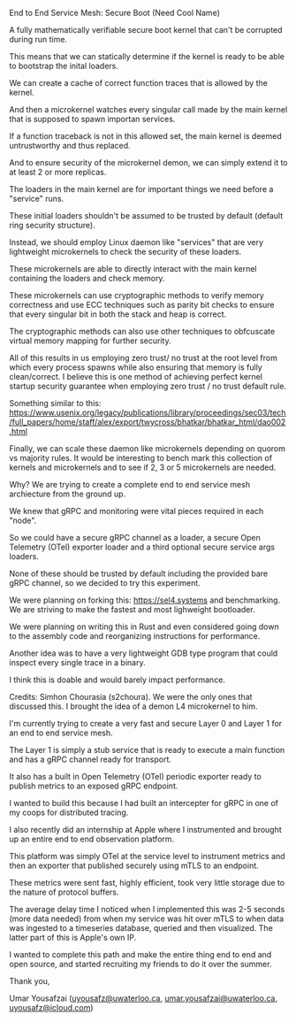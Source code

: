 End to End Service Mesh: Secure Boot (Need Cool Name)

A fully mathematically verifiable secure boot kernel that can't be corrupted during run time.

This means that we can statically determine if the kernel is ready to be able to bootstrap the inital loaders.

We can create a cache of correct function traces that is allowed by the kernel. 

And then a microkernel watches every singular call made by the main kernel that is supposed to spawn importan services.

If a function traceback is not in this allowed set, the main kernel is deemed untrustworthy and thus replaced.

And to ensure security of the microkernel demon, we can simply extend it to at least 2 or more replicas. 

The loaders in the main kernel are for important things we need before a "service" runs. 

These initial loaders shouldn't be assumed to be trusted by default (default ring security structure).

Instead, we should employ Linux daemon like "services" that are very lightweight microkernels to check the security of these loaders.

These microkernels are able to directly interact with the main kernel containing the loaders and check memory.

These microkernels can use cryptographic methods to verify memory correctness and use ECC techniques such as parity bit checks to ensure that every singular bit in both the stack and heap is correct. 

The cryptographic methods can also use other techniques to obfcuscate virtual memory mapping for further security.

All of this results in us employing zero trust/ no trust at the root level from which every process spawns while also ensuring that memory is fully clean/correct. I believe this is one method of achieving perfect kernel startup security guarantee when employing zero trust / no trust default rule. 

Something similar to this: https://www.usenix.org/legacy/publications/library/proceedings/sec03/tech/full_papers/home/staff/alex/export/twycross/bhatkar/bhatkar_html/dao002.html

Finally, we can scale these daemon like microkernels depending on quorom vs majority rules. It would be interesting to bench mark this collection of kernels and microkernels and to see if 2, 3 or 5 microkernels are needed.

Why? We are trying to create a complete end to end service mesh archiecture from the ground up.

We knew that gRPC and monitoring were vital pieces required in each "node".

So we could have a secure gRPC channel as a loader, a secure Open Telemetry (OTel) exporter loader and a third optional secure service args loaders.

None of these should be trusted by default including the provided bare gRPC channel, so we decided to try this experiment.

We were planning on forking this: https://sel4.systems and benchmarking. We are striving to make the fastest and most lighweight bootloader.

We were planning on writing this in Rust and even considered going down to the assembly code and reorganizing instructions for performance.

Another idea was to have a very lightweight GDB type program that could inspect every single trace in a binary. 

I think this is doable and would barely impact performance. 


Credits: Simhon Chourasia (s2choura). We were the only ones that discussed this. I brought the idea of a demon L4 microkernel to him.

I'm currently trying to create a very fast and secure Layer 0 and Layer 1 for an end to end service mesh. 

The Layer 1 is simply a stub service that is ready to execute a main function and has a gRPC channel ready for transport.

It also has a built in Open Telemetry (OTel) periodic exporter ready to publish metrics to an exposed gRPC endpoint.

I wanted to build this because I had built an intercepter for gRPC in one of my coops for distributed tracing.

I also recently did an internship at Apple where I instrumented and brought up an entire end to end observation platform.

This platform was simply OTel at the service level to instrument metrics and then an exporter that published securely using mTLS to an endpoint.

These metrics were sent fast, highly efficient, took very little storage due to the nature of protocol buffers.

The average delay time I noticed when I implemented this was 2-5 seconds (more data needed) from when my service was hit over mTLS to when data was ingested to a timeseries database, queried and then visualized. The latter part of this is Apple's own IP.

I wanted to complete this path and make the entire thing end to end and open source, and started recruiting my friends to do it over the summer. 

Thank you,

Umar Yousafzai (uyousafz@uwaterloo.ca, umar.yousafzai@uwaterloo.ca, uyousafz@icloud.com)





